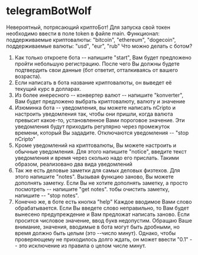 # telegramBotWolf
Невероятный, потрясающий криптоБот!
Для запуска свой токен необходимо ввести в поле token в файле main.
Функционал: 
поддерживаемые криптовалюты: "bitcoin", "ethereum", "dogecoin", поддерживаемые валюты: "usd", "eur", "rub"
Что можно делать с ботом?
1) Как только откроете бота -- напишите "start", Вам будет предложено пройти небольшую регистрацию. После чего Вы должны будете подтвердить свои данные (бот ответит, отталкиваясь от вашего возраста).
2) Если написать в бота название криптовалюты, он выведет её текущий курс в долларах.
3) Из более инересного -- конвертер валют -- напишите "konverter", Вам будет предложено выбрать криптовалюту, валюту и значение
4) Изюминка бота -- уведомления, вы можете написать nCripto и настроить уведомления так, чтобы они пришли, когда валюта превысит какое-то, установленное Вами пороговое значение. Эти уведомления будут приходить регулярно через промежуток времени, который Вы зададите. Отключаются уведомления -- "stop nCripto"
5) Кроме уведомлений на криптовалюты, Вы можете настроить и обычные уведомления. Для этого напишите "notice", введите текст уведомления и время через сколько надо его прислать. 
Такими образом, реализовано два вида уведомлений
6) Так же есть деловые заметки для самых деловых физтехов. Для этого напишите "notes". Вызывая функцию заново, Вы можете дополнять заметку. Если Вы не хотите дополнять заметку, а просто посмотреть -- напишите "get notes". тобы очистить заметку, напишите -- "stop notes".
7) Конечно же, в боте есть кнопка "help"
Каждое вводимое Вами слово обрабатывается. Если Вы введете слово неправильно, то Вам будет вынесено предупреждение и Вам предложат написать заново. Если просится числовое значение, ввод букв недопустим. Обращаю Ваше внимание, значения, вводимые в бота могут быть дробными, но время должно быть целым (это --число минут). 
Однако, чтобы проверяющему не приходилось долго ждать, он может ввести "0.1" -- это исключение из правила о целом числе минут.


